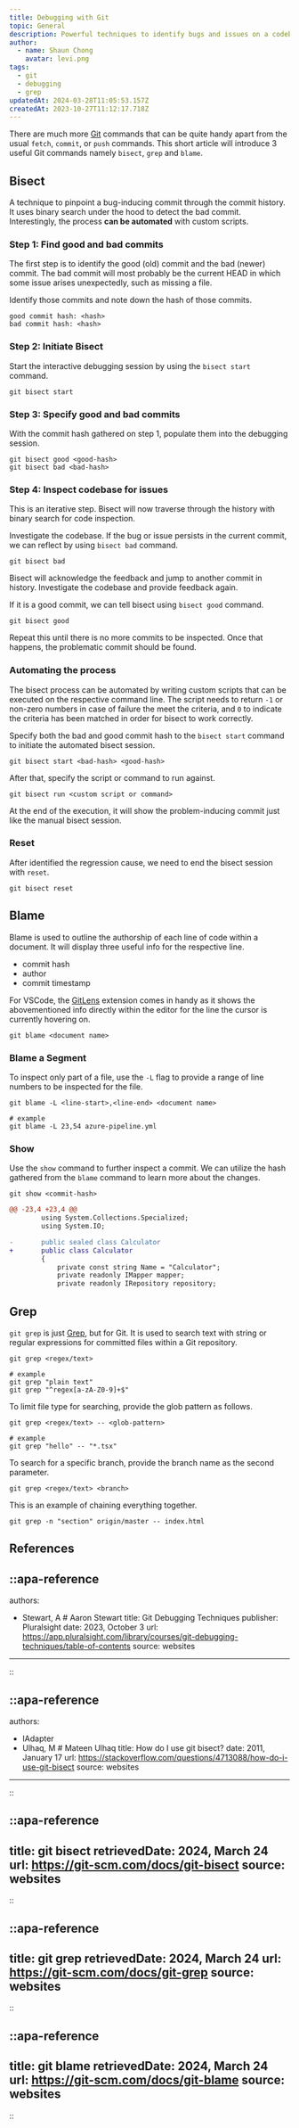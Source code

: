 ```yaml
---
title: Debugging with Git
topic: General
description: Powerful techniques to identify bugs and issues on a codebase with Git
author:
  - name: Shaun Chong
    avatar: levi.png
tags:
  - git
  - debugging
  - grep
updatedAt: 2024-03-28T11:05:53.157Z
createdAt: 2023-10-27T11:12:17.718Z
---
```


There are much more [Git](https://git-scm.com/) commands that can be quite handy apart from the usual `fetch`, `commit`, or `push` commands. This short article will introduce 3 useful Git commands namely `bisect`, `grep` and `blame`.

<!--more-->

## Bisect

A technique to pinpoint a bug-inducing commit through the commit history. It uses binary search under the hood to detect the bad commit. Interestingly, the process **can be automated** with custom scripts.

### Step 1: Find good and bad commits

The first step is to identify the good (old) commit and the bad (newer) commit. The bad commit will most probably be the current HEAD in which some issue arises unexpectedly, such as missing a file.

Identify those commits and note down the hash of those commits.

```
good commit hash: <hash>
bad commit hash: <hash>
```

### Step 2: Initiate Bisect

Start the interactive debugging session by using the `bisect start` command.

```
git bisect start
```

### Step 3: Specify good and bad commits

With the commit hash gathered on step 1, populate them into the debugging session.

```
git bisect good <good-hash>
git bisect bad <bad-hash>
```

### Step 4: Inspect codebase for issues

This is an iterative step. Bisect will now traverse through the history with binary search for code inspection.

Investigate the codebase. If the bug or issue persists in the current commit, we can reflect by using `bisect bad` command.

```
git bisect bad
```

Bisect will acknowledge the feedback and jump to another commit in history. Investigate the codebase and provide feedback again.

If it is a good commit, we can tell bisect using `bisect good` command.

```
git bisect good
```

Repeat this until there is no more commits to be inspected. Once that happens, the problematic commit should be found.

### Automating the process

The bisect process can be automated by writing custom scripts that can be executed on the respective command line. The script needs to return `-1` or non-zero numbers in case of failure the meet the criteria, and `0` to indicate the criteria has been matched in order for bisect to work correctly.

Specify both the bad and good commit hash to the `bisect start` command to initiate the automated bisect session.

```
git bisect start <bad-hash> <good-hash>
```

After that, specify the script or command to run against.

```
git bisect run <custom script or command>
```

At the end of the execution, it will show the problem-inducing commit just like the manual bisect session.

### Reset

After identified the regression cause, we need to end the bisect session with `reset`.

```
git bisect reset
```

## Blame

Blame is used to outline the authorship of each line of code within a document. It will display three useful info for the respective line.

- commit hash
- author
- commit timestamp

For VSCode, the [GitLens](https://gitlens.amod.io/) extension comes in handy as it shows the abovementioned info directly within the editor for the line the cursor is currently hovering on.

```
git blame <document name>
```

### Blame a Segment

To inspect only part of a file, use the `-L` flag to provide a range of line numbers to be inspected for the file.

```
git blame -L <line-start>,<line-end> <document name>

# example
git blame -L 23,54 azure-pipeline.yml
```

### Show

Use the `show` command to further inspect a commit. We can utilize the hash gathered from the `blame` command to learn more about the changes.

```
git show <commit-hash>
```

```diff
@@ -23,4 +23,4 @@
        using System.Collections.Specialized;
        using System.IO;

-       public sealed class Calculator
+       public class Calculator
        {
            private const string Name = "Calculator";
            private readonly IMapper mapper;
            private readonly IRepository repository;
```

## Grep

`git grep` is just [Grep](https://man7.org/linux/man-pages/man1/grep.1.html), but for Git. It is used to search text with string or regular expressions for committed files within a Git repository.

```
git grep <regex/text>

# example
git grep "plain text"
git grep "^regex[a-zA-Z0-9]+$"
```

To limit file type for searching, provide the glob pattern as follows.

```
git grep <regex/text> -- <glob-pattern>

# example
git grep "hello" -- "*.tsx"
```

To search for a specific branch, provide the branch name as the second parameter.

```
git grep <regex/text> <branch>
```

This is an example of chaining everything together.

```
git grep -n "section" origin/master -- index.html
```

## References

<!-- prettier-ignore-start -->
::apa-reference
---
authors:
 - Stewart, A # Aaron Stewart
title: Git Debugging Techniques
publisher: Pluralsight
date: 2023, October 3
url: https://app.pluralsight.com/library/courses/git-debugging-techniques/table-of-contents
source: websites
---
::

::apa-reference
---
authors:
 - IAdapter
 - Ulhaq, M # Mateen Ulhaq
title: How do I use git bisect?
date: 2011, January 17
url: https://stackoverflow.com/questions/4713088/how-do-i-use-git-bisect
source: websites
---
::

::apa-reference
---
title: git bisect
retrievedDate: 2024, March 24
url: https://git-scm.com/docs/git-bisect
source: websites
---
::

::apa-reference
---
title: git grep
retrievedDate: 2024, March 24
url: https://git-scm.com/docs/git-grep
source: websites
---
::

::apa-reference
---
title: git blame
retrievedDate: 2024, March 24
url: https://git-scm.com/docs/git-blame
source: websites
---
::
<!-- prettier-ignore-end -->

